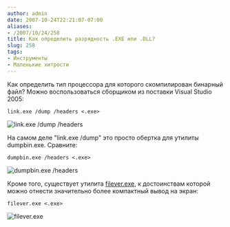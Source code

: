 ```yaml
---
author: admin
date: 2007-10-24T22:21:07-07:00
aliases:
- /2007/10/24/258
title: Как определить разрядность .EXE или .DLL?
slug: 258
tags:
- Инструменты
- Маленькие хитрости
---
```


Как определить тип процессора для которого скомпилирован бинарный файл? Можно воспользоваться сборщиком из поставки Visual Studio 2005:

```no-highlight
link.exe /dump /headers <.exe>
```

![link.exe /dump /headers](/2007/10/dumpbin01.png)

<!--more-->

На самом деле "link.exe /dump" это просто обертка для утилиты dumpbin.exe. Сравните:

```no-highlight
dumpbin.exe /headers <.exe>
```

![dumpbin.exe /headers](/2007/10/dumpbin02.png)

Кроме того, существует утилита [filever.exe](http://support.microsoft.com/kb/913111), к достоинствам которой можно отнести значительно более компактный вывод на экран:

```no-highlight
filever.exe <.exe>
```

![filever.exe](/2007/10/dumpbin03.png)

